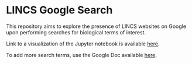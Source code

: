 # LINCS Google Search
This repository aims to explore the presence of LINCS websites on Google upon performing searches for biological terms of interest.

Link to a visualization of the Jupyter notebook is available [here](https://nbviewer.jupyter.org/github/LINCS-FAIRness-Assessment/lincs-google-search/blob/master/LINCS%20Google%20Search.ipynb?flush_cache=true).

To add more search terms, use the Google Doc available [here](https://docs.google.com/document/d/1PIhreksA2-kG7YpExM7qLJ4JUC-Vm3s0eNnNGyLVcnY/edit).
